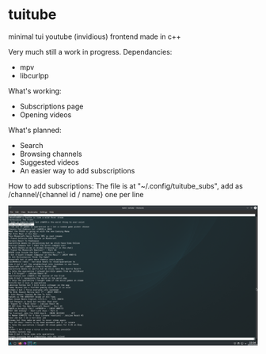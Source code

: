 # tuitube
minimal tui youtube (invidious) frontend made in c++

Very much still a work in progress. Dependancies:
- mpv
- libcurlpp

What's working:
- Subscriptions page
- Opening videos

What's planned:
- Search
- Browsing channels
- Suggested videos
- An easier way to add subscriptions

How to add subscriptions:
The file is at "~/.config/tuitube_subs", add as /channel/{channel id / name} one per line

![Screenshot](https://github.com/djt3/tuitube/blob/master/Screenshot_20200428_233430.png?raw=true)
